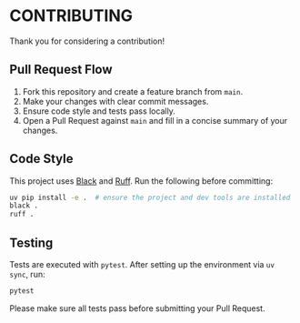 # CONTRIBUTING

Thank you for considering a contribution!

## Pull Request Flow

1. Fork this repository and create a feature branch from `main`.
2. Make your changes with clear commit messages.
3. Ensure code style and tests pass locally.
4. Open a Pull Request against `main` and fill in a concise summary of your changes.

## Code Style

This project uses [Black](https://github.com/psf/black) and [Ruff](https://github.com/astral-sh/ruff). Run the following before committing:

```bash
uv pip install -e .  # ensure the project and dev tools are installed
black .
ruff .
```

## Testing

Tests are executed with `pytest`.
After setting up the environment via `uv sync`, run:

```bash
pytest
```

Please make sure all tests pass before submitting your Pull Request.
